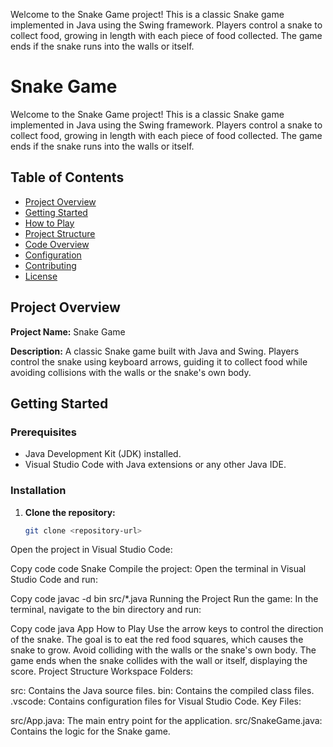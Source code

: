 Welcome to the Snake Game project! This is a classic Snake game implemented in Java using the Swing framework. Players control a snake to collect food, growing in length with each piece of food collected. The game ends if the snake runs into the walls or itself.

# Snake Game

Welcome to the Snake Game project! This is a classic Snake game implemented in Java using the Swing framework. Players control a snake to collect food, growing in length with each piece of food collected. The game ends if the snake runs into the walls or itself.

## Table of Contents
- [Project Overview](#project-overview)
- [Getting Started](#getting-started)
- [How to Play](#how-to-play)
- [Project Structure](#project-structure)
- [Code Overview](#code-overview)
- [Configuration](#configuration)
- [Contributing](#contributing)
- [License](#license)

## Project Overview

**Project Name:** Snake Game

**Description:** A classic Snake game built with Java and Swing. Players control the snake using keyboard arrows, guiding it to collect food while avoiding collisions with the walls or the snake's own body.

## Getting Started

### Prerequisites

- Java Development Kit (JDK) installed.
- Visual Studio Code with Java extensions or any other Java IDE.

### Installation

1. **Clone the repository:**
   ```sh
   git clone <repository-url>
Open the project in Visual Studio Code:


Copy code
code Snake
Compile the project:
Open the terminal in Visual Studio Code and run:


Copy code
javac -d bin src/*.java
Running the Project
Run the game:
In the terminal, navigate to the bin directory and run:

Copy code
java App
How to Play
Use the arrow keys to control the direction of the snake.
The goal is to eat the red food squares, which causes the snake to grow.
Avoid colliding with the walls or the snake's own body.
The game ends when the snake collides with the wall or itself, displaying the score.
Project Structure
Workspace Folders:

src: Contains the Java source files.
bin: Contains the compiled class files.
.vscode: Contains configuration files for Visual Studio Code.
Key Files:

src/App.java: The main entry point for the application.
src/SnakeGame.java: Contains the logic for the Snake game.


